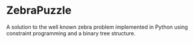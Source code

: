 # ZebraPuzzle
A solution to the well known zebra problem implemented in Python using constraint programming and a binary tree structure.
